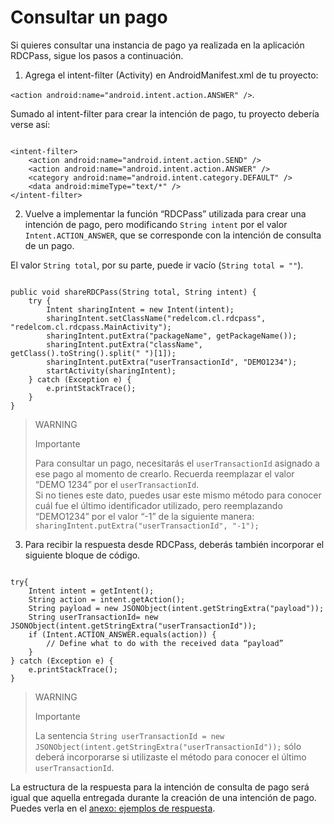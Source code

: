 # Consultar un pago
Si quieres consultar una instancia de pago ya realizada en la aplicación RDCPass, sigue los pasos a continuación.

1. Agrega el intent-filter (Activity) en AndroidManifest.xml de tu proyecto: 

 `<action android:name="android.intent.action.ANSWER" />`.

 Sumado al intent-filter para crear la intención de pago, tu proyecto debería verse así:

```android

<intent-filter> 
	<action android:name="android.intent.action.SEND" /> 
	<action android:name="android.intent.action.ANSWER" /> 
	<category android:name="android.intent.category.DEFAULT" /> 
	<data android:mimeType="text/*" /> 
</intent-filter>

```

2. Vuelve a implementar la función “RDCPass” utilizada para crear una intención de pago, pero modificando `String intent` por el valor `Intent.ACTION_ANSWER`, que se corresponde con la intención de consulta de un pago. 

El valor `String total`, por su parte, puede ir vacío (`String total = ""`).

```android

public void shareRDCPass(String total, String intent) { 
	try { 
		Intent sharingIntent = new Intent(intent); 
		sharingIntent.setClassName("redelcom.cl.rdcpass", "redelcom.cl.rdcpass.MainActivity"); 
		sharingIntent.putExtra("packageName", getPackageName()); 
		sharingIntent.putExtra("className", getClass().toString().split(" ")[1]); 
		sharingIntent.putExtra("userTransactionId", "DEMO1234"); 
		startActivity(sharingIntent); 
	} catch (Exception e) { 
		e.printStackTrace(); 
	} 
}

```

> WARNING 
> 
> Importante 
>
> Para consultar un pago, necesitarás el `userTransactionId` asignado a ese pago al momento de crearlo. Recuerda reemplazar el valor “DEMO 1234” por el `userTransactionId`.
> <br>
> Si no tienes este dato, puedes usar este mismo método para conocer cuál fue el último identificador utilizado, pero reemplazando “DEMO1234” por el valor “-1” de la siguiente manera: `sharingIntent.putExtra("userTransactionId", "-1");`

3.  Para recibir la respuesta desde RDCPass, deberás también incorporar el siguiente bloque de código.


```android

try{ 
	Intent intent = getIntent(); 
	String action = intent.getAction(); 
	String payload = new JSONObject(intent.getStringExtra("payload")); 
	String userTransactionId= new JSONObject(intent.getStringExtra("userTransactionId")); 
	if (Intent.ACTION_ANSWER.equals(action)) { 
		// Define what to do with the received data “payload” 
	} 
} catch (Exception e) { 
	e.printStackTrace(); 
} 

```


> WARNING 
> 
> Importante 
>
>  La sentencia `String userTransactionId = new JSONObject(intent.getStringExtra("userTransactionId"));` sólo deberá incorporarse si utilizaste el método para conocer el último `userTransactionId`.

La estructura de la respuesta para la intención de consulta de pago será igual que aquella entregada durante la creación de una intención de pago. Puedes verla en el [anexo: ejemplos de respuesta](/developers/es/docs/redelcom/additional-content/response-examples).